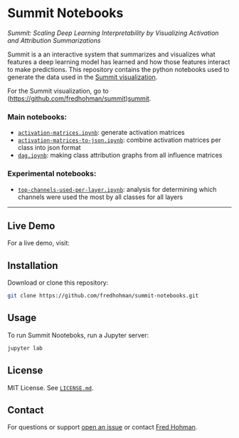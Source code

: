# Summit Notebooks

*Summit: Scaling Deep Learning Interpretability by Visualizing Activation and Attribution Summarizations*

Summit is a an interactive system that summarizes and visualizes what features a deep learning model has learned and how those features interact to make predictions.
This repository contains the python notebooks used to generate the data used in the [Summit visualization][summit].

For the Summit visualization, go to (https://github.com/fredhohman/summit)[summit].

### Main notebooks:

* [`activation-matrices.ipynb`](activation-matrices.ipynb): generate activation matrices
* [`activation-matrices-to-json.ipynb`](activation-matrices-to-json.ipynb): combine activation matrices per class into json format
* [`dag.ipynb`](dag.ipynb): making class attribution graphs from all influence matrices


### Experimental notebooks:

* [`top-channels-used-per-layer.ipynb`](top-channels-used-per-layer.ipynb): analysis for determining which channels were used the most by all classes for all layers

***

## Live Demo

For a live demo, visit: 


## Installation

Download or clone this repository:

```bash
git clone https://github.com/fredhohman/summit-notebooks.git
```


## Usage

To run Summit Nooteboks, run a Jupyter server:

```bash
jupyter lab
```


## License

MIT License. See [`LICENSE.md`](LICENSE.md).


## Contact

For questions or support [open an issue][issues] or contact [Fred Hohman][fred].

[summit]: https://github.com/fredhohman/summit
[fred]: http://www.fredhohman.com
[issues]: https://github.com/fredhohman/summit-notebooks/issues
